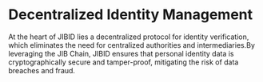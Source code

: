 # Decentralized Identity Management

At the heart of JIBID lies a decentralized protocol for identity verification, which eliminates the need for centralized authorities and intermediaries.By leveraging the JIB Chain, JIBID ensures that personal identity data is cryptographically secure and tamper-proof, mitigating the risk of data breaches and fraud.
